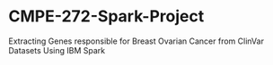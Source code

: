 # CMPE-272-Spark-Project
 Extracting Genes responsible for Breast Ovarian Cancer from ClinVar Datasets Using IBM Spark
